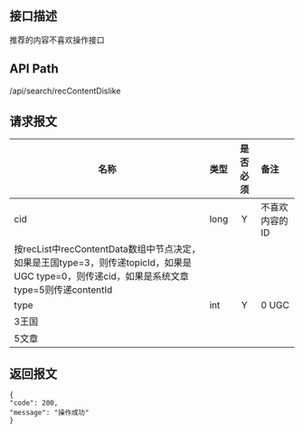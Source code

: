 ## 接口描述
推荐的内容不喜欢操作接口
## API Path
/api/search/recContentDislike
## 请求报文
|名称         |类型           |是否必须   |备注                                 |
|-------------|:--------------|:---------:|:------------------------------------|
|cid    |long    |Y    |不喜欢内容的ID    |
|按recList中recContentData数组中节点决定，如果是王国type=3，则传递topicId，如果是UGC type=0，则传递cid，如果是系统文章type=5则传递contentId    |    |    |    |
|type    |int    |Y    |0 UGC    |
|3王国    |    |    |    |
|5文章    |    |    |    |
## 返回报文
    {
    "code": 200,
    "message": "操作成功"
    }
